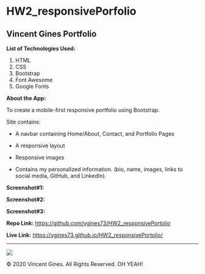 # HW2_responsivePorfolio

## Vincent Gines Portfolio

**List of Technologies Used:**
1. HTML
2. CSS
3. Bootstrap
4. Font Awesome
5. Google Fonts

**About the App:**

To create a mobile-first responsive portfolio using Bootstrap.

Site contains:

   * A navbar containing Home/About, Contact, and Portfolio Pages

   * A responsive layout

   * Responsive images

   * Contains my personalized information. (bio, name, images, links to social media, GitHub, and LinkedIn).

**Screenshot#1:**


**Screenshot#2:**


**Screenshot#3:**


**Repo Link:**
https://github.com/vgines73/HW2_responsivePortolio

**Live Link:**
https://vgines73.github.io/HW2_responsivePortolio/

- - - 
<img src="https://img.shields.io/badge/LICENSE-mit-green">

© 2020 Vincent Gines. All Rights Reserved. OH YEAH!



